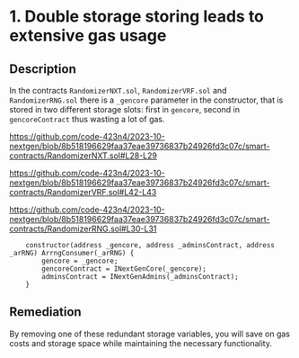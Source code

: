 # 1. Double storage storing leads to extensive gas usage

## Description

In the contracts `RandomizerNXT.sol`, `RandomizerVRF.sol` and `RandomizerRNG.sol` there is a `_gencore` parameter in the constructor, that is stored in two different storage slots: first in `gencore`, second in `gencoreContract` thus wasting a lot of gas.

https://github.com/code-423n4/2023-10-nextgen/blob/8b518196629faa37eae39736837b24926fd3c07c/smart-contracts/RandomizerNXT.sol#L28-L29

https://github.com/code-423n4/2023-10-nextgen/blob/8b518196629faa37eae39736837b24926fd3c07c/smart-contracts/RandomizerVRF.sol#L42-L43

https://github.com/code-423n4/2023-10-nextgen/blob/8b518196629faa37eae39736837b24926fd3c07c/smart-contracts/RandomizerRNG.sol#L30-L31

```solidity
    constructor(address _gencore, address _adminsContract, address _arRNG) ArrngConsumer(_arRNG) {
        gencore = _gencore;
        gencoreContract = INextGenCore(_gencore);
        adminsContract = INextGenAdmins(_adminsContract);
    }
```

## Remediation

By removing one of these redundant storage variables, you will save on gas costs and storage space while maintaining the necessary functionality.